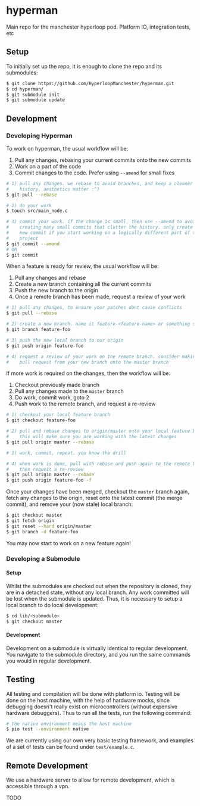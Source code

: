 # hyperman

Main repo for the manchester hyperloop pod. Platform IO, integration tests, etc

## Setup

To initially set up the repo, it is enough to clone the repo and its submodules:
```sh
$ git clone https://github.com/HyperloopManchester/hyperman.git
$ cd hyperman/
$ git submodule init
$ git submodule update
```

## Development

### Developing Hyperman

To work on hyperman, the usual workflow will be:
1. Pull any changes, rebasing your current commits onto the new commits
2. Work on a part of the code
3. Commit changes to the code. Prefer using `--amend` for small fixes
```sh
# 1) pull any changes. we rebase to avoid branches, and keep a cleaner commit
#    history. aesthetics matter :^)
$ git pull --rebase

# 2) do your work
$ touch src/main_node.c

# 3) commit your work. if the change is small, then use --amend to avoid
#    creating many small commits that clutter the history. only create a
#    new commit if you start working on a logically different part of the
#    project
$ git commit --amend
# OR
$ git commit
```

When a feature is ready for review, the usual workflow will be:
1. Pull any changes and rebase
2. Create a new branch containing all the current commits
3. Push the new branch to the origin
4. Once a remote branch has been made, request a review of your work
```sh
# 1) pull any changes, to ensure your patches dont cause conflicts
$ git pull --rebase

# 2) create a new branch. name it feature-<feature-name> or something sensible
$ git branch feature-foo

# 3) push the new local branch to our origin
$ git push origin feature-foo

# 4) request a review of your work on the remote branch. consider making a 
#    pull request from your new branch onto the master branch
```

If more work is required on the changes, then the workflow will be:
1. Checkout previously made branch
2. Pull any changes made to the `master` branch
3. Do work, commit work, goto 2
4. Push work to the remote branch, and request a re-review
```sh
# 1) checkout your local feature branch
$ git checkout feature-foo

# 2) pull and rebase changes to origin/master onto your local feature branch
#    this will make sure you are working with the latest changes
$ git pull origin master --rebase

# 3) work, commit, repeat. you know the drill

# 4) when work is done, pull with rebase and push again to the remote branch
#    then request a re-review
$ git pull origin master --rebase
$ git push origin feature-foo -f
```

Once your changes have been merged, checkout the `master` branch again, fetch
any changes to the origin, reset onto the latest commit (the merge commit), and
remove your (now stale) local branch:
```sh
$ git checkout master
$ git fetch origin
$ git reset --hard origin/master
$ git branch -d feature-foo
```

You may now start to work on a new feature again!

### Developing a Submodule

#### Setup

Whilst the submodules are checked out when the repository is cloned, they are
in a detached state, without any local branch. Any work committed will be lost
when the submodule is updated. Thus, it is necessary to setup a local branch
to do local development:
```sh
$ cd lib/<submodule>
$ git checkout master
```

#### Development

Development on a submodule is virtually identical to regular development. You
navigate to the submodule directory, and you run the same commands you would
in regular development.

## Testing

All testing and compilation will be done with platform io. Testing will be done
on the host machine, with the help of hardware mocks, since debugging doesn't 
really exist on microcontrollers (without expensive hardware debuggers). Thus
to run all the tests, run the following command:
```sh
# the native environment means the host machine
$ pio test --environment native
```

We are currently using our own very basic testing framework, and examples of
a set of tests can be found under `test/example.c`.

## Remote Development

We use a hardware server to allow for remote development, which is accessible
through a vpn.

TODO
